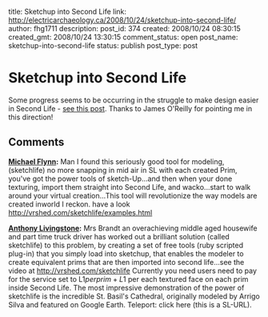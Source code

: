 title: Sketchup into Second Life
link: http://electricarchaeology.ca/2008/10/24/sketchup-into-second-life/
author: fhg1711
description: 
post_id: 374
created: 2008/10/24 08:30:15
created_gmt: 2008/10/24 13:30:15
comment_status: open
post_name: sketchup-into-second-life
status: publish
post_type: post

# Sketchup into Second Life

Some progress seems to be occurring in the struggle to make design easier in Second Life - [see this post](http://e-i-consulting-second-life.blogspot.com/2008/10/from-google-sketchup-6-pro-to-second.html). Thanks to James O'Reilly for pointing me in this direction!

## Comments

**[Michael Flynn](#2203 "2009-08-04 11:57:38"):** Man I found this seriously good tool for modeling, (sketchlife) no more snapping in mid air in SL with each created Prim, you've got the power tools of sketch-Up...and then when your done texturing, import them straight into Second Life, and wacko...start to walk around your virtual creation...This tool will revolutionize the way models are created inworld I reckon. have a look http://vrshed.com/sketchlife/examples.html

**[Anthony Livingstone](#2183 "2009-07-20 09:22:49"):** Mrs Brandt an overachieving middle aged housewife and part time truck driver has worked out a brilliant solution (called sketchlife) to this problem, by creating a set of free tools (ruby scripted plug-in) that you simply load into sketchup, that enables the modeler to create equivalent prims that are then imported into second life...see the video at http://vrshed.com/sketchlife Currently you need users need to pay for the service set to L$1 per prim + L$1 per each textured face on each prim inside Second Life. The most impressive demonstration of the power of sketchlife is the incredible St. Basil's Cathedral, originally modeled by Arrigo Silva and featured on Google Earth. Teleport: click here (this is a SL-URL).

